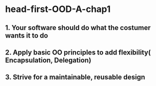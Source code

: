 # head-first-OOD-A-chap1
## 1. Your software should do what the costumer wants it to do
## 2. Apply basic OO principles to add flexibility( Encapsulation, Delegation)
## 3. Strive for a maintainable, reusable design
